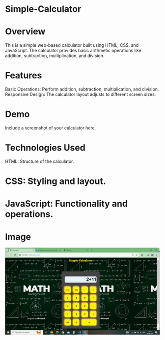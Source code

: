 # Simple-Calculator
# Overview
This is a simple web-based calculator built using HTML, CSS, and JavaScript. The calculator provides basic arithmetic operations like addition, subtraction, multiplication, and division.
 
# Features
Basic Operations: Perform addition, subtraction, multiplication, and division.
Responsive Design: The calculator layout adjusts to different screen sizes.

# Demo

Include a screenshot of your calculator here.

# Technologies Used
HTML: Structure of the calculator.
# CSS: Styling and layout.
# JavaScript: Functionality and operations.

# Image
![Alt text for the image](https://github.com/San-Sandhiy-a/Simple-Calculator/blob/main/screenshot.png?raw=true)

